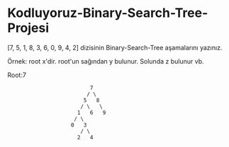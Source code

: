 # Kodluyoruz-Binary-Search-Tree-Projesi

[7, 5, 1, 8, 3, 6, 0, 9, 4, 2] dizisinin Binary-Search-Tree aşamalarını yazınız.

Örnek: root x'dir. root'un sağından y bulunur. Solunda z bulunur vb.

Root:7
```
                          7
                         / \
                        5   8
                       / \   \
                      1   6   9
                     / \
                    0   3
                       / \
                      2   4
```